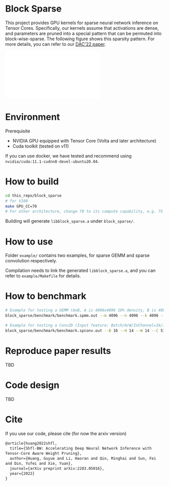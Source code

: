 Block Sparse
===

This project provides GPU kernels for sparse neural network inference on Tensor Cores. Specifically, our kernels assume that activations are dense, and parameters are pruned into a special pattern that can be permuted into block-wise-sparse. The following figure shows this sparsity pattern. For more details, you can refer to our [DAC'22 paper](https://arxiv.org/abs/2203.05016).

![Shfl-BW: a Sparse Weight Pattern](docs/format.pdf)

# Environment
Prerequisite
- NVIDIA GPU equipped with Tensor Core (Volta and later architecture)
- Cuda toolkit (tested on v11)

If you can use docker, we have tested and recommend using `nvidia/cuda:11.1-cudnn8-devel-ubuntu20.04`.

# How to build


```bash
cd this_repo/block_sparse
# for V100
make GPU_CC=70
# For other architecture, change 70 to its compute capability, e.g. 75 for T4 and 80 for A100
```
Building will generate `libblock_sparse.a` under `block_sparse/`. 

# How to use
Folder `example/` contains two examples, for sparse GEMM and sparse convolution respectively. 

Compilation needs to link the generated `libblock_sparse.a`, and you can refer to `example/Makefile` for details.

# How to benchmark
```bash
# Example for testing a GEMM (AxB, A is 4096x4096 10% density, B is 4096x4096 dense, sparsity type is Shfl-BW block-size = 64)
block_sparse/benchmark/benchmark.spmm.out --m 4096 --n 4096 --k 4096 --sparsity-type block --block-size 64 --d 0.1 --row-permute
```
```bash
# Example for testing a Conv2D (Input feature: Batch/H/W/InChannel=16/14/14/512, kernel: OutChannel/H/W = 2048/3/3, stride=1, filter sparsity type is Shfl-BW block-size = 64)
block_sparse/benchmark/benchmark.spconv.out --B 16 --H 14 --W 14 --C 512 --F 2048 --R 3 --S 3 --stride 1 --sparsity-type block --block-size 64 --d 0.1 --row-permute
```

# Reproduce paper results
TBD

# Code design
TBD

# Cite
If you use our code, please cite (for now the arxiv version)
```
@article{huang2022shfl,
  title={Shfl-BW: Accelerating Deep Neural Network Inference with Tensor-Core Aware Weight Pruning},
  author={Huang, Guyue and Li, Haoran and Qin, Minghai and Sun, Fei and Din, Yufei and Xie, Yuan},
  journal={arXiv preprint arXiv:2203.05016},
  year={2022}
}
```
